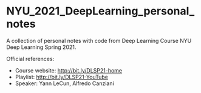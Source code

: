 # NYU_2021_DeepLearning_personal_notes

A collection of personal notes with code from Deep Learning Course NYU Deep Learning Spring 2021.

Official references:

- Course website: http://bit.ly/DLSP21-home
- Playlist: http://bit.ly/DLSP21-YouTube
- Speaker: Yann LeCun, Alfredo Canziani
